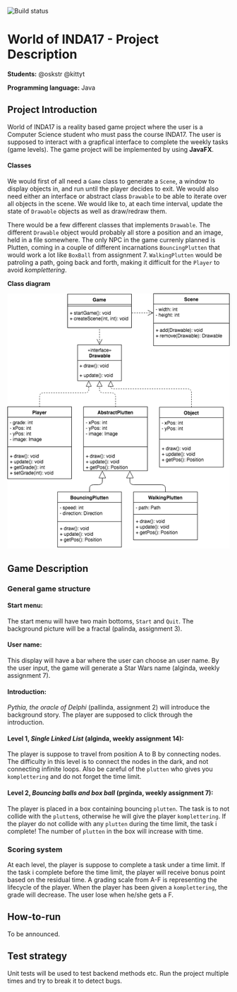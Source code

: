![Build status](https://travis-ci.org/oskstr/INDA-Project.svg?branch=master)
# World of INDA17 - Project Description

**Students:** @oskstr @kittyt

**Programming language:** Java

## Project Introduction
World of INDA17 is a reality based game project where the user is a Computer Science student who must pass the course INDA17. 
The user is supposed to interact with a grapfical interface to complete the weekly tasks (game levels). The game project will
be implemented by using **JavaFX**. 

#### Classes
We would first of all need a `Game` class to generate a `Scene`, a window to display objects in, and run until the player decides to exit. We would also need either an interface or abstract class `Drawable` to be able to iterate over all objects in the scene. We would like to, at each time interval, update the state of `Drawable` objects as well as draw/redraw them. 

There would be a few different classes that implements `Drawable`. The different `Drawable` object would probably all store a position and an image, held in a file somewhere. The only NPC in the game currenly planned is Plutten, coming in a couple of different incarnations `BouncingPlutten` that would work a lot like `BoxBall` from assignment 7. `WalkingPlutten` would be patroling a path, going back and forth, making it difficult for the `Player` to avoid *komplettering*.

**Class diagram**

![Class Diagram](/docs/class-diagram.png)

## Game Description

### General game structure
#### Start menu:
The start menu will have two main bottoms, `Start` and `Quit`. The background picture will be a fractal (palinda, assignment 3).

#### User name:
This display will have a bar where the user can choose an user name. By the user input, the game will generate a Star Wars name
(alginda, weekly assignment 7).

#### Introduction:
*Pythia, the oracle of Delphi* (pallinda, assignment 2) will introduce the background story. The player are supposed to click 
through the introduction.

#### Level 1, *Single Linked List* (alginda, weekly assignment 14):
The player is suppose to travel from position A to B by connecting nodes. The difficulty in this level is to connect the nodes 
in the dark, and not connecting infinite loops. Also be careful of the `plutten` who gives you `komplettering` and do not forget
the time limit.

#### Level 2, *Bouncing balls and box ball* (prginda, weekly assignment 7):
The player is placed in a box containing bouncing `plutten`. The task is to not collide with the `plutten`s, otherwise he will
give the player `komplettering`. If the player do not collide with any `plutten` during the time limit, the task i complete! The 
number of `plutten` in the box will increase with time. 

### Scoring system
At each level, the player is suppose to complete a task under a time limit. If the task i complete before the time limit, 
the player will receive bonus point based on the residual time. A grading scale from A-F is representing the lifecycle of
the player. When the player has been given a `komplettering`, the grade will decrease. The user lose when he/she 
gets a F.

## How-to-run
To be announced.

## Test strategy
Unit tests will be used to test backend methods etc. Run the project multiple times and try to break it to detect bugs.

